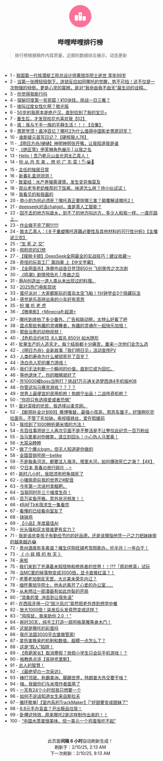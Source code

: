 <div align="center">
    <img src="./assets/icon_rank.png" alt="logo" />
    <h2>哔哩哔哩排行榜</h>
</div>

> 排行榜根据稿件内容质量，近期的数据综合展示，动态更新

<br />

<ul><li><span>1 - <a href=https://www.bilibili.com/BV1YvNbegE9B target=_blank>我国第一代核潜艇工程总设计师黄旭华院士逝世&nbsp;享年99岁</a></span></li><li><span>2 - <a href=https://www.bilibili.com/BV1LDNEeJEwm target=_blank>当第一张牌轻轻倒下，连锁反应如同哪吒的觉醒，势不可挡！这不仅是一次物理的倾倒，更是心灵的震撼，是对“我命由我不由天”最生动的诠释。</a></span></li><li><span>3 - <a href=https://www.bilibili.com/BV1ZpN7eUEeY target=_blank>你觉得我能行吗</a></span></li><li><span>4 - <a href=https://www.bilibili.com/BV1QSNxeAEo4 target=_blank>探秘印度第一贫民窟！¥10块钱，挑战一日三餐？</a></span></li><li><span>5 - <a href=https://www.bilibili.com/BV1AENJecE21 target=_blank>啥叫过度女性化啊？敖光版</a></span></li><li><span>6 - <a href=https://www.bilibili.com/BV18zNbeqEV6 target=_blank>50岁的我原本是绝户汉，直到捡到了我的宝贝~</a></span></li><li><span>7 - <a href=https://www.bilibili.com/BV1C7Nhe8Er3 target=_blank>重生后，才发现校花也喜欢我【02】</a></span></li><li><span>8 - <a href=https://www.bilibili.com/BV1GjN8eGEcE target=_blank>斑：我与千手一族的平静生活！！！【合集】</a></span></li><li><span>9 - <a href=https://www.bilibili.com/BV1kGN4e7E2K target=_blank>票房登顶！直冲百亿？哪吒2为什么值得中国影史票房冠军？</a></span></li><li><span>10 - <a href=https://www.bilibili.com/BV1EZNVegENC target=_blank>谁能替元首写日记？【硬核狠人76】</a></span></li><li><span>11 - <a href=https://www.bilibili.com/BV1wxNHePE7n target=_blank>【明日方舟/嗵嗵】神明神明张开嘴，让我知道我是谁</a></span></li><li><span>12 - <a href=https://www.bilibili.com/BV1uSNHemEXk target=_blank>《绝区零》伊芙琳角色展示&nbsp;|&nbsp;以我之名</a></span></li><li><span>13 - <a href=https://www.bilibili.com/BV1zMNpeeEc8 target=_blank>Hello！吾乃乾元山金光洞太乙真人！</a></span></li><li><span>14 - <a href=https://www.bilibili.com/BV1AcNpegEt1 target=_blank>你&nbsp;从&nbsp;丹&nbsp;东&nbsp;来&nbsp;，想&nbsp;吃&nbsp;广&nbsp;东&nbsp;菜！🖐😭🤚</a></span></li><li><span>15 - <a href=https://www.bilibili.com/BV1rnNhetE4J target=_blank>主任的独居日常</a></span></li><li><span>16 - <a href=https://www.bilibili.com/BV13MfDY2EVq target=_blank>新春礼盒测测测！</a></span></li><li><span>17 - <a href=https://www.bilibili.com/BV1kENhefE3v target=_blank>致富经：水产养殖需谨慎，发生变异悔莫及</a></span></li><li><span>18 - <a href=https://www.bilibili.com/BV1V6NHe9E7Q target=_blank>观众老爷老奶推荐的下饭酱，味道怎么样？帅小伙试试！</a></span></li><li><span>19 - <a href=https://www.bilibili.com/BV1ZUN8eJEJ6 target=_blank>我看见的和我画的</a></span></li><li><span>20 - <a href=https://www.bilibili.com/BV1KdNHeCEXo target=_blank>申小豹为何必须死？哪吒真正要除哪三害？颠覆解读哪吒2！</a></span></li><li><span>21 - <a href=https://www.bilibili.com/BV1KXNHe1ECZ target=_blank>deepseek对话chatgpt，谁是真人工智能？</a></span></li><li><span>22 - <a href=https://www.bilibili.com/BV1RJN3e4Eys target=_blank>回不去的地方叫故乡，到不了的地方叫远方，多少人和我一样，一直在路上…</a></span></li><li><span>23 - <a href=https://www.bilibili.com/BV1NFN1euERc target=_blank>作业做不完了啊!!!!!!!</a></span></li><li><span>24 - <a href=https://www.bilibili.com/BV1QzP1emEXu target=_blank>致太乙真人：《关于重塑哪吒莲藕必要性及其他材料的可行性分析》【主播说三农】</a></span></li><li><span>25 - <a href=https://www.bilibili.com/BV1SBPCe6ENp target=_blank>“生&nbsp;死&nbsp;之&nbsp;交”</a></span></li><li><span>26 - <a href=https://www.bilibili.com/BV1RjNueDEn5 target=_blank>囤积症的幻想</a></span></li><li><span>27 - <a href=https://www.bilibili.com/BV12QPme7EN9 target=_blank>【摆脱卡顿】DeepSeek全网最全的实战技巧！建议收藏～</a></span></li><li><span>28 - <a href=https://www.bilibili.com/BV1p7NhehEG5 target=_blank>奇怪的玩具工厂&nbsp;第四章&nbsp;上【中文字幕】</a></span></li><li><span>29 - <a href=https://www.bilibili.com/BV1syNsemEzz target=_blank>【全网首杀】净罪作战首日登顶850分&nbsp;飞刻笑传之次次剥</a></span></li><li><span>30 - <a href=https://www.bilibili.com/BV15yNWefEc2 target=_blank>《鸣潮》剧情预告片&nbsp;|&nbsp;序曲之后</a></span></li><li><span>31 - <a href=https://www.bilibili.com/BV1taNnegEju target=_blank>用AI创造出一道人类从未出现过的料理。</a></span></li><li><span>32 - <a href=https://www.bilibili.com/BV1MWN8eqEct target=_blank>2025热门电影现状</a></span></li><li><span>33 - <a href=https://www.bilibili.com/BV1F6N8edE4e target=_blank>蛋仔派对：大家都能玩的蛋岛太空飞船！1分钟学会3个隐藏玩法</a></span></li><li><span>34 - <a href=https://www.bilibili.com/BV1wWNHevEQU target=_blank>感觉是乐高拼出来的小车好有意思</a></span></li><li><span>35 - <a href=https://www.bilibili.com/BV1oLN3eFEV9 target=_blank>扮&nbsp;猪&nbsp;吃&nbsp;老&nbsp;虎</a></span></li><li><span>36 - <a href=https://www.bilibili.com/BV1baNsedEtW target=_blank>【微电影】⚡Minecraft·起源⚡</a></span></li><li><span>37 - <a href=https://www.bilibili.com/BV1M3NWeHEBr target=_blank>哪吒到底拍了多少番外、广告和联动啊，太特么好看了吧</a></span></li><li><span>38 - <a href=https://www.bilibili.com/BV1v3N8e1E9P target=_blank>盘点那些有趣的灵魂舞者，有趣的灵魂在一起快乐加倍！</a></span></li><li><span>39 - <a href=https://www.bilibili.com/BV1jENweTEZt target=_blank>那些治愈的动物视频！</a></span></li><li><span>40 - <a href=https://www.bilibili.com/BV1ErNjemEz1 target=_blank>【危机合约#3】8人首杀&nbsp;850分&nbsp;如水随形</a></span></li><li><span>41 - <a href=https://www.bilibili.com/BV1MWNtefEMP target=_blank>批量生产的人造天才，每个结局都十分痛苦，重来一次他们会怎么选</a></span></li><li><span>42 - <a href=https://www.bilibili.com/BV1KzNVepE1Q target=_blank>《明日方舟》全新故事「我们明日见」活动宣传PV</a></span></li><li><span>43 - <a href=https://www.bilibili.com/BV1uxN8eKEVz target=_blank>人类的寿命为什么被锁死在了百岁？</a></span></li><li><span>44 - <a href=https://www.bilibili.com/BV1CYNteXEkk target=_blank>洗白杀人犯的暴力游戏！</a></span></li><li><span>45 - <a href=https://www.bilibili.com/BV1maN3eEEW3 target=_blank>我们无法判断一个瞬间的价值，直到它成为回忆。</a></span></li><li><span>46 - <a href=https://www.bilibili.com/BV1qxNbejE3L target=_blank>等他退休了，你的眼睛就好了</a></span></li><li><span>47 - <a href=https://www.bilibili.com/BV1t8NnerEQY target=_blank>充10000被boss当狗打？挑战1万元通关造梦西游4手机版#08</a></span></li><li><span>48 - <a href=https://www.bilibili.com/BV1i9PqeKEgX target=_blank>你管这叫马赛克游戏？？？？</a></span></li><li><span>49 - <a href=https://www.bilibili.com/BV1quNEe7ENX target=_blank>世界上最便宜的民用机枪！勃朗宁出品！二战传奇机枪？</a></span></li><li><span>50 - <a href=https://www.bilibili.com/BV1TENWe2EFE target=_blank>“你将只有选择爱或者恐惧”</a></span></li><li><span>51 - <a href=https://www.bilibili.com/BV1cJNJe8ELQ target=_blank>面对深夜的扰民，我选择以柔克刚。</a></span></li><li><span>52 - <a href=https://www.bilibili.com/BV1w6N8edEEB target=_blank>【断网补全计划69】赛博嘴替，最强小孩哥，邪恶车厘子，好饿啊吃完拉面先，不管了先加钠，电视插铁丝，爱在熙媛前</a></span></li><li><span>53 - <a href=https://www.bilibili.com/BV1WoP1eTEdA target=_blank>我找到了1000种折磨米塔的方法！</a></span></li><li><span>54 - <a href=https://www.bilibili.com/BV148NnerEAS target=_blank>东百往事师徒三人再次见面不是不整活是不让整仅此纪念一百万粉丝</a></span></li><li><span>55 - <a href=https://www.bilibili.com/BV15bNPeMEgQ target=_blank>当马里奥对你微笑，请立刻回头！小心伪人马里奥！</a></span></li><li><span>56 - <a href=https://www.bilibili.com/BV1TRNHe5EfT target=_blank>大耳朵睦睦</a></span></li><li><span>57 - <a href=https://www.bilibili.com/BV1nrPyetEnN target=_blank>做了个爆火bgm，但无人知道是你做的</a></span></li><li><span>58 - <a href=https://www.bilibili.com/BV1dbNJepE13 target=_blank>全国营销号统一belike</a></span></li><li><span>59 - <a href=https://www.bilibili.com/BV1nVN4emEig target=_blank>不是每条河流，都要注入海洋。塔里木河，如何爆改死亡之海？【4K】</a></span></li><li><span>60 - <a href=https://www.bilibili.com/BV12XNHeyEbu target=_blank>♡日本&nbsp;青春の旅行碎片 ‧₊✧</a></span></li><li><span>61 - <a href=https://www.bilibili.com/BV1NFN3e3EPU target=_blank>耗时八小时，我把须弥玳龟搞死了</a></span></li><li><span>62 - <a href=https://www.bilibili.com/BV1BNNneZE4d target=_blank>小猪佩奇玩我的世界2!#配音</a></span></li><li><span>63 - <a href=https://www.bilibili.com/BV1vSNNekEsw target=_blank>今年第一次进村卖糍粑。</a></span></li><li><span>64 - <a href=https://www.bilibili.com/BV12pNNecENo target=_blank>当我同时在三个维度生存！</a></span></li><li><span>65 - <a href=https://www.bilibili.com/BV1QRNteqE64 target=_blank>百万鲨鱼开箱，意外状况频发！！</a></span></li><li><span>66 - <a href=https://www.bilibili.com/BV1qsN7eEEkR target=_blank>《RAFT》木筏求生一集看完</a></span></li><li><span>67 - <a href=https://www.bilibili.com/BV1ZRN3eYEvp target=_blank>看懂的已经看向室友了</a></span></li><li><span>68 - <a href=https://www.bilibili.com/BV17UP2ehEHK target=_blank>钵钵鸡</a></span></li><li><span>69 - <a href=https://www.bilibili.com/BV15BPBeKEz8 target=_blank>【小品】年度最佳AI</a></span></li><li><span>70 - <a href=https://www.bilibili.com/BV17SN8eSEbG target=_blank>光头强和灰太狼谁更有实力？</a></span></li><li><span>71 - <a href=https://www.bilibili.com/BV1TKNbecEKU target=_blank>我是该庆幸孩子有勤俭节约的好品德，还是该懊恼他凭一己之力把妹妹带的越来越远😂</a></span></li><li><span>72 - <a href=https://www.bilibili.com/BV1SoNxetErG target=_blank>贵州酒席有多离谱？猪生仔购旺铺考驾照能办，吃半月！一年白干！</a></span></li><li><span>73 - <a href=https://www.bilibili.com/BV1ykNVeJEPt target=_blank>《&nbsp;小&nbsp;妖&nbsp;精&nbsp;的&nbsp;秋&nbsp;天&nbsp;》</a></span></li><li><span>74 - <a href=https://www.bilibili.com/BV1L9NEe7E5D target=_blank>来啦</a></span></li><li><span>75 - <a href=https://www.bilibili.com/BV1s3NKetEKE target=_blank>我们来到了充满着未知怪物和修炼者的世界！！!??「原初修真」试玩</a></span></li><li><span>76 - <a href=https://www.bilibili.com/BV1DZNtevE9g target=_blank>当MC里的掉落物变成3000倍，显卡直接红温？！</a></span></li><li><span>77 - <a href=https://www.bilibili.com/BV1qpNbeEE1Z target=_blank>老墨老加倒反天罡，大北美未荣先内讧？</a></span></li><li><span>78 - <a href=https://www.bilibili.com/BV13xN3eWEWL target=_blank>缅怀黄旭华院士，他永远离开了心爱的办公室……</a></span></li><li><span>79 - <a href=https://www.bilibili.com/BV1yvNueBEXY target=_blank>从未想过一部漫画有如此炸裂的开局</a></span></li><li><span>80 - <a href=https://www.bilibili.com/BV1B3NpeaESm target=_blank>“具象的爱&nbsp;&nbsp;冲击到让我失语”</a></span></li><li><span>81 - <a href=https://www.bilibili.com/BV1omfoYVEMC target=_blank>在西班牙用一只“豉汁凤爪”竟然把老外馋到想学中餐</a></span></li><li><span>82 - <a href=https://www.bilibili.com/BV1fWNJedE6C target=_blank>放大1000倍！染发后头发竟然变成这样？</a></span></li><li><span>83 - <a href=https://www.bilibili.com/BV1iANxevEjD target=_blank>&quot;囤囤鼠，我来助你&nbsp;2.0&nbsp;！&quot;</a></span></li><li><span>84 - <a href=https://www.bilibili.com/BV1poPCebEFR target=_blank>耗时30天，纯手工打造一扇阿格莱雅等身木门！</a></span></li><li><span>85 - <a href=https://www.bilibili.com/BV1LNNNeCE1d target=_blank>这就是哪吒的彩蛋吗</a></span></li><li><span>86 - <a href=https://www.bilibili.com/BV1x3NMeKEWj target=_blank>我在法国3000平古堡做管家!</a></span></li><li><span>87 - <a href=https://www.bilibili.com/BV16gNpeAEbX target=_blank>拿伤害换来的机制和数值，超模一点怎么了？</a></span></li><li><span>88 - <a href=https://www.bilibili.com/BV1JFNTeREiV target=_blank>这是“假人”陷阱！</a></span></li><li><span>89 - <a href=https://www.bilibili.com/BV1qoN3ewEB3 target=_blank>【奇葩家长】取消寒假？放假小学生只会玩手机游戏！？</a></span></li><li><span>90 - <a href=https://www.bilibili.com/BV14bNEeeE2t target=_blank>格教练点评【丧钟克里斯】</a></span></li><li><span>91 - <a href=https://www.bilibili.com/BV1PGNJeNEX6 target=_blank>古人的智慧！</a></span></li><li><span>92 - <a href=https://www.bilibili.com/BV1xTNKecEMx target=_blank>《最绝望の一次采访》</a></span></li><li><span>93 - <a href=https://www.bilibili.com/BV1bRNGepEeL target=_blank>棒打邻居、称霸美洲、脚踢世界，特朗普大外交要干啥？</a></span></li><li><span>94 - <a href=https://www.bilibili.com/BV1d7N3eZEe4 target=_blank>嗨，我替你们与米塔作者面基了</a></span></li><li><span>95 - <a href=https://www.bilibili.com/BV1RjNueDEKP target=_blank>一天有24个小时但我只想要一个</a></span></li><li><span>96 - <a href=https://www.bilibili.com/BV1yDN7e8Eh8 target=_blank>如何不说话知道女生来自斯拉夫</a></span></li><li><span>97 - <a href=https://www.bilibili.com/BV1rkN8esEPH target=_blank>循环歌单|【室内系的TrackMaker】|&quot;好甜要变成甜妹了&quot;</a></span></li><li><span>98 - <a href=https://www.bilibili.com/BV1acNgeDEkc target=_blank>8.8元手办盲盒？开出极品垃圾！</a></span></li><li><span>99 - <a href=https://www.bilibili.com/BV1eNP6eiEE4 target=_blank>卧槽这特效...原来哪吒2是这样制作出来的！！</a></span></li><li><span>100 - <a href=https://www.bilibili.com/BV1QfN8ekEsr target=_blank>“中国水蒸蛋很美味，但一美元一个鸡蛋我吃不起”</a></span></li></ul>

<br />

<p align=center>此页面<strong>间隔 6 小时</strong>自动刷新生成！<br>刷新于：2/10/25, 2:13 AM<br>下一次刷新：2/10/25, 8:13 AM</p>
